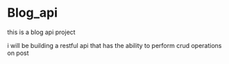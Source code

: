 # Blog_api 
 this is a blog api project

i will be building a restful api that has the ability to perform crud operations on post

